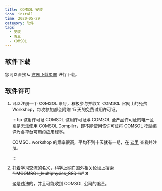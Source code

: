 ```yaml
---
title: COMSOL 安装
icon: install
time: 2020-05-29
category: 软件
tags:
  - 安装
  - 仿真
  - COMSOL
---
```


## 软件下载

您可以直接从 [官网下载页面](https://cn.comsol.com/product-download) 进行下载。

## 软件许可

1. 可以注册一个 COMSOL 账号，积极参与并收听 COMSOL 官网上的免费 Workshop，每次参加都会附赠 15 天的免费试用许可证。

   ::: tip 试用许可证
   COMSOL 试用许可证与 COMSOL 全产品许可证的唯一区别是无法使用 COMSOL Compiler，即不能使用该许可证将 COMSOL 模型编译为各平台可用的应用程序。

   COMSOL workshop 的频率很高，平均不到十天就有一期，在 [这里](http://cn.comsol.com/events) 查看并注册。

   :::

1. ~~打着学习交流的名义，科学上网在国外相关论坛上搜索 “LMCOMSOL_Multiphysics_SSQ.lic”~~ :x:

   这是违法的，并且可能收到 COMSOL 公司的追责。
